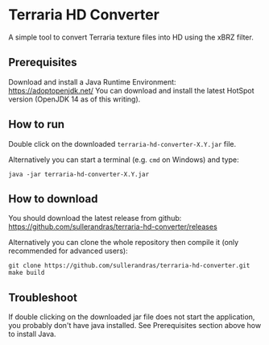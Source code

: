 # Terraria HD Converter

A simple tool to convert Terraria texture files into HD using the xBRZ filter.

## Prerequisites

Download and install a Java Runtime Environment: https://adoptopenjdk.net/
You can download and install the latest HotSpot version (OpenJDK 14 as of this writing).

## How to run

Double click on the downloaded `terraria-hd-converter-X.Y.jar` file.

Alternatively you can start a terminal (e.g. `cmd` on Windows) and type:
```
java -jar terraria-hd-converter-X.Y.jar
```

## How to download

You should download the latest release from github: https://github.com/sullerandras/terraria-hd-converter/releases

Alternatively you can clone the whole repository then compile it (only recommended for advanced users):
```
git clone https://github.com/sullerandras/terraria-hd-converter.git
make build
```

## Troubleshoot

If double clicking on the downloaded jar file does not start the application, you probably don't have java installed. See Prerequisites section above how to install Java.
